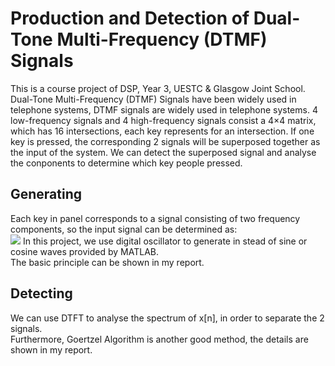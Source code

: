 # Production and Detection of Dual-Tone Multi-Frequency (DTMF) Signals
This is a course project of DSP, Year 3, UESTC & Glasgow Joint School.  
Dual-Tone Multi-Frequency (DTMF) Signals have been widely used in telephone systems, DTMF signals are widely used in telephone systems. 4 low-frequency signals and 4 high-frequency signals consist a 4×4 matrix, which has 16 intersections, each key represents for an intersection. If one key is pressed, the corresponding 2 signals will be superposed together as the input of the system. We can detect the superposed signal and analyse the conponents to determine which key people pressed.  
## Generating
Each key in panel corresponds to a signal consisting of two frequency components, so the input signal can be determined as:  
![](http://latex.codecogs.com/png.latex?x[n]=cos(2\pi(f_L)nT_s)+cos(2\pi(f_H)nT_s))  
In this project, we use digital oscillator to generate in stead of sine or cosine waves provided by MATLAB.    
The basic principle can be shown in my report.
## Detecting
We can use DTFT to analyse the spectrum of x[n], in order to separate the 2 signals.  
Furthermore, Goertzel Algorithm is another good method, the details are shown in my report.
